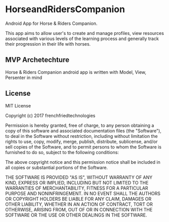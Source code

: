 # HorseandRidersCompanion
Android App for Horse &amp; Riders Companion.

This app aims to allow user's to create and manage profiles, view resources associated with various levels of the learning process and generally track their progression in their life with horses.

## MVP Archetechture
Horse &amp; Riders Companion android app is written with Model, View, Persenter in mind

## License

MIT License

Copyright (c) 2017 frenchfriedtechnologies

Permission is hereby granted, free of charge, to any person obtaining a copy
of this software and associated documentation files (the "Software"), to deal
in the Software without restriction, including without limitation the rights
to use, copy, modify, merge, publish, distribute, sublicense, and/or sell
copies of the Software, and to permit persons to whom the Software is
furnished to do so, subject to the following conditions:

The above copyright notice and this permission notice shall be included in all
copies or substantial portions of the Software.

THE SOFTWARE IS PROVIDED "AS IS", WITHOUT WARRANTY OF ANY KIND, EXPRESS OR
IMPLIED, INCLUDING BUT NOT LIMITED TO THE WARRANTIES OF MERCHANTABILITY,
FITNESS FOR A PARTICULAR PURPOSE AND NONINFRINGEMENT. IN NO EVENT SHALL THE
AUTHORS OR COPYRIGHT HOLDERS BE LIABLE FOR ANY CLAIM, DAMAGES OR OTHER
LIABILITY, WHETHER IN AN ACTION OF CONTRACT, TORT OR OTHERWISE, ARISING FROM,
OUT OF OR IN CONNECTION WITH THE SOFTWARE OR THE USE OR OTHER DEALINGS IN THE
SOFTWARE.
